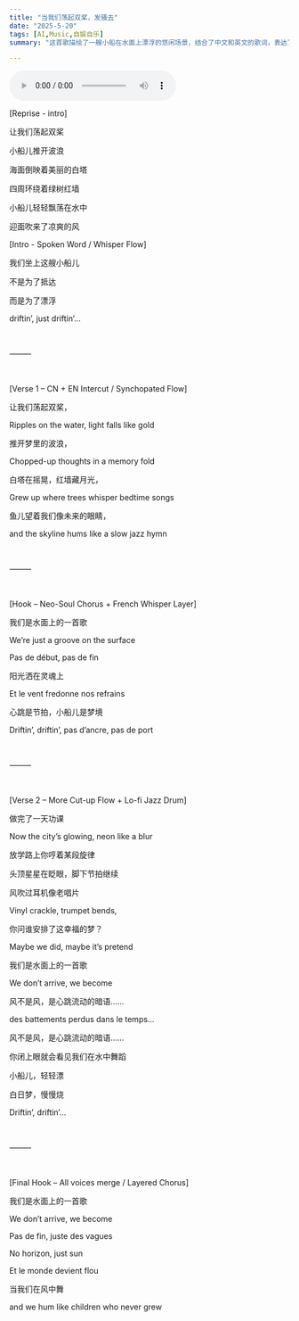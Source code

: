 ```yaml
---
title: "当我们荡起双桨，发骚去"
date: "2025-5-20"
tags: [AI,Music,自娱自乐]
summary: "这首歌描绘了一艘小船在水面上漂浮的悠闲场景，结合了中文和英文的歌词，表达了漂流的乐趣和与自然的和谐，强调了生活的瞬息与梦境的交织。"

---
```





![](https://royce-1304379861.cos.ap-shanghai.myqcloud.com/%E8%8D%A1%E8%B5%B7%E5%8F%8C%E6%A1%A8Drifting.MP3)

[Reprise - intro]

让我们荡起双桨

小船儿推开波浪

海面倒映着美丽的白塔

四周环绕着绿树红墙

小船儿轻轻飘荡在水中

迎面吹来了凉爽的风

[Intro - Spoken Word / Whisper Flow]

我们坐上这艘小船儿

不是为了抵达

而是为了漂浮

driftin’, just driftin’…

&nbsp;

⸻

&nbsp;

[Verse 1 – CN + EN Intercut / Synchopated Flow]

让我们荡起双桨，

Ripples on the water, light falls like gold

推开梦里的波浪，

Chopped-up thoughts in a memory fold

白塔在摇晃，红墙藏月光，

Grew up where trees whisper bedtime songs

鱼儿望着我们像未来的眼睛，

and the skyline hums like a slow jazz hymn

&nbsp;

⸻

&nbsp;

[Hook – Neo-Soul Chorus + French Whisper Layer]

我们是水面上的一首歌

We’re just a groove on the surface

Pas de début, pas de fin

阳光洒在灵魂上

Et le vent fredonne nos refrains

心跳是节拍，小船儿是梦境

Driftin’, driftin’, pas d’ancre, pas de port

&nbsp;

⸻

&nbsp;

[Verse 2 – More Cut-up Flow + Lo-fi Jazz Drum]

做完了一天功课

Now the city’s glowing, neon like a blur

放学路上你哼着某段旋律

头顶星星在眨眼，脚下节拍继续

风吹过耳机像老唱片

Vinyl crackle, trumpet bends,

你问谁安排了这幸福的梦？

Maybe we did, maybe it’s pretend

我们是水面上的一首歌

We don’t arrive, we become

风不是风，是心跳流动的暗语……

des battements perdus dans le temps…

风不是风，是心跳流动的暗语……

你闭上眼就会看见我们在水中舞蹈

小船儿，轻轻漂

白日梦，慢慢烧

Driftin’, driftin’…

&nbsp;

⸻

&nbsp;

[Final Hook – All voices merge / Layered Chorus]

我们是水面上的一首歌

We don’t arrive, we become

Pas de fin, juste des vagues

No horizon, just sun

Et le monde devient flou

当我们在风中舞

and we hum like children who never grew